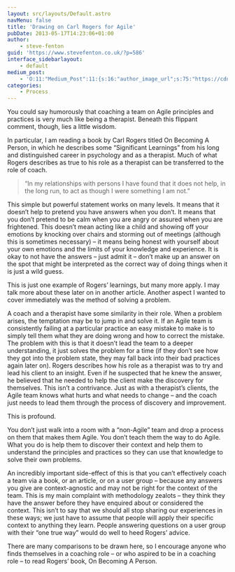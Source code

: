 ```yaml
---
layout: src/layouts/Default.astro
navMenu: false
title: 'Drawing on Carl Rogers for Agile'
pubDate: 2013-05-17T14:23:06+01:00
author:
    - steve-fenton
guid: 'https://www.stevefenton.co.uk/?p=586'
interface_sidebarlayout:
    - default
medium_post:
    - 'O:11:"Medium_Post":11:{s:16:"author_image_url";s:75:"https://cdn-images-1.medium.com/fit/c/400/400/1*eXkhfEuF41g5W_xnc_ydLA.jpeg";s:10:"author_url";s:38:"https://medium.com/@steve.fenton.co.uk";s:11:"byline_name";N;s:12:"byline_email";N;s:10:"cross_link";s:3:"yes";s:2:"id";s:12:"bce5d8b6157b";s:21:"follower_notification";s:3:"yes";s:7:"license";s:19:"all-rights-reserved";s:14:"publication_id";s:2:"-1";s:6:"status";s:5:"draft";s:3:"url";s:51:"https://medium.com/@steve.fenton.co.uk/bce5d8b6157b";}'
categories:
    - Process
---
```


You could say humorously that coaching a team on Agile principles and practices is very much like being a therapist. Beneath this flippant comment, though, lies a little wisdom.

In particular, I am reading a book by Carl Rogers titled On Becoming A Person, in which he describes some “Significant Learnings” from his long and distinguished career in psychology and as a therapist. Much of what Rogers describes as true to his role as a therapist can be transferred to the role of coach.

> “In my relationships with persons I have found that it does not help, in the long run, to act as though I were something I am not.”

This simple but powerful statement works on many levels. It means that it doesn’t help to pretend you have answers when you don’t. It means that you don’t pretend to be calm when you are angry or assured when you are frightened. This doesn’t mean acting like a child and showing off your emotions by knocking over chairs and storming out of meetings (although this is sometimes necessary) – it means being honest with yourself about your own emotions and the limits of your knowledge and experience. It is okay to not have the answers – just admit it – don’t make up an answer on the spot that might be interpreted as the correct way of doing things when it is just a wild guess.

This is just one example of Rogers’ learnings, but many more apply. I may talk more about these later on in another article. Another aspect I wanted to cover immediately was the method of solving a problem.

A coach and a therapist have some similarity in their role. When a problem arises, the temptation may be to jump in and solve it. If an Agile team is consistently failing at a particular practice an easy mistake to make is to simply tell them what they are doing wrong and how to correct the mistake. The problem with this is that it doesn’t lead the team to a deeper understanding, it just solves the problem for a time (if they don’t see how they got into the problem state, they may fall back into their bad practices again later on). Rogers describes how his role as a therapist was to try and lead his client to an insight. Even if he suspected that he knew the answer, he believed that he needed to help the client make the discovery for themselves. This isn’t a contrivance. Just as with a therapist’s clients, the Agile team knows what hurts and what needs to change – and the coach just needs to lead them through the process of discovery and improvement.

This is profound.

You don’t just walk into a room with a “non-Agile” team and drop a process on them that makes them Agile. You don’t teach them the way to do Agile. What you do is help them to discover their context and help them to understand the principles and practices so they can use that knowledge to solve their own problems.

An incredibly important side-effect of this is that you can’t effectively coach a team via a book, or an article, or on a user group – because any answers you give are context-agnostic and may not be right for the context of the team. This is my main complaint with methodology zealots – they think they have the answer before they have enquired about or considered the context. This isn’t to say that we should all stop sharing our experiences in these ways; we just have to assume that people will apply their specific context to anything they learn. People answering questions on a user group with their “one true way” would do well to heed Rogers’ advice.

There are many comparisons to be drawn here, so I encourage anyone who finds themselves in a coaching role – or who aspired to be in a coaching role – to read Rogers’ book, On Becoming A Person.